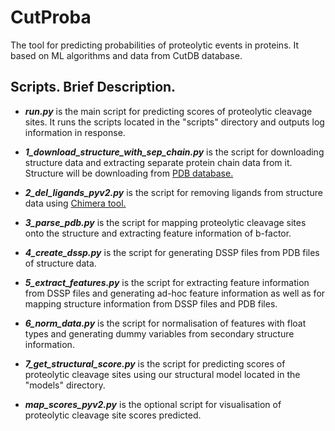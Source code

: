 # CutProba

The tool for predicting probabilities of proteolytic events in proteins. It based on ML algorithms and data from CutDB database.

## Scripts. Brief Description.

- ***run.py*** is the main script for predicting scores of proteolytic cleavage sites. It runs the scripts located in the "scripts" directory and outputs log information in response.

- ***1_download_structure_with_sep_chain.py*** is the script for downloading structure data and extracting separate protein chain data from it. Structure will be downloading from [PDB database.](https://www.rcsb.org/)

- ***2_del_ligands_pyv2.py*** is the script for removing ligands from structure data using [Chimera tool.](http://www.cgl.ucsf.edu/chimera)

- ***3_parse_pdb.py*** is the script for mapping proteolytic cleavage sites onto the structure and extracting feature information of b-factor.

- ***4_create_dssp.py*** is the script for generating DSSP files from PDB files of structure data.

- ***5_extract_features.py*** is the script for extracting feature information from DSSP files and generating ad-hoc feature information as well as for mapping structure information from DSSP files and PDB files.

- ***6_norm_data.py*** is the script for normalisation of features with float types and generating dummy variables from secondary structure information.

- ***7_get_structural_score.py*** is the script for predicting scores of proteolytic cleavage sites using our structural model located in the "models" directory.

- ***map_scores_pyv2.py*** is the optional script for visualisation of proteolytic cleavage site scores predicted.
